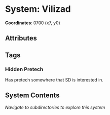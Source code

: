 # System: Vilizad

**Coordinates**: 0700 (x7, y0)

## Attributes

## Tags

### Hidden Pretech 

Has pretech somewhere that SD is interested in. 
## System Contents

_Navigate to subdirectories to explore this system_
